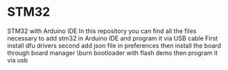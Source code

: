 # STM32
STM32 with Arduino IDE
In this repository you can find all the files necessary to add stm32 in Arduino IDE and program it via USB cable
First install dfu drivers
second add json file in preferences
then install the board through board manager
\burn bootloader with flash demo
then program it via usb

